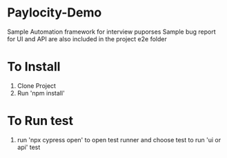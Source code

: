 # Paylocity-Demo

Sample Automation framework for interview puporses
Sample bug report for UI and API are also included in the project e2e folder

# To Install
1. Clone Project
2. Run 'npm install'

# To Run test
1. run 'npx cypress open' to open test runner and choose test to run 'ui or api' test
